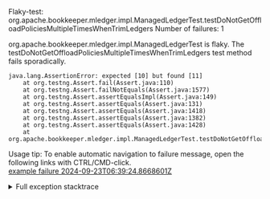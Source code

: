         
Flaky-test: org.apache.bookkeeper.mledger.impl.ManagedLedgerTest.testDoNotGetOffloadPoliciesMultipleTimesWhenTrimLedgers
Number of failures: 1

org.apache.bookkeeper.mledger.impl.ManagedLedgerTest is flaky. The testDoNotGetOffloadPoliciesMultipleTimesWhenTrimLedgers test method fails sporadically.

```
java.lang.AssertionError: expected [10] but found [11]
	at org.testng.Assert.fail(Assert.java:110)
	at org.testng.Assert.failNotEquals(Assert.java:1577)
	at org.testng.Assert.assertEqualsImpl(Assert.java:149)
	at org.testng.Assert.assertEquals(Assert.java:131)
	at org.testng.Assert.assertEquals(Assert.java:1418)
	at org.testng.Assert.assertEquals(Assert.java:1382)
	at org.testng.Assert.assertEquals(Assert.java:1428)
	at org.apache.bookkeeper.mledger.impl.ManagedLedgerTest.testDoNotGetOffloadPoliciesMultipleTimesWhenTrimLedgers(ManagedLedgerTest.java:3848)
```

Usage tip: To enable automatic navigation to failure message, open the following links with CTRL/CMD-click.  
[example failure 2024-09-23T06:39:24.8668601Z](https://github.com/apache/pulsar/actions/runs/10988510949/job/30505363039#step:11:11762)  


<details>
<summary>Full exception stacktrace</summary>
<code><pre>
java.lang.AssertionError: expected [10] but found [11]
	at org.testng.Assert.fail(Assert.java:110)
	at org.testng.Assert.failNotEquals(Assert.java:1577)
	at org.testng.Assert.assertEqualsImpl(Assert.java:149)
	at org.testng.Assert.assertEquals(Assert.java:131)
	at org.testng.Assert.assertEquals(Assert.java:1418)
	at org.testng.Assert.assertEquals(Assert.java:1382)
	at org.testng.Assert.assertEquals(Assert.java:1428)
	at org.apache.bookkeeper.mledger.impl.ManagedLedgerTest.testDoNotGetOffloadPoliciesMultipleTimesWhenTrimLedgers(ManagedLedgerTest.java:3848)
	at java.base/jdk.internal.reflect.DirectMethodHandleAccessor.invoke(DirectMethodHandleAccessor.java:103)
	at java.base/java.lang.reflect.Method.invoke(Method.java:580)
	at org.testng.internal.invokers.MethodInvocationHelper.invokeMethod(MethodInvocationHelper.java:139)
	at org.testng.internal.invokers.InvokeMethodRunnable.runOne(InvokeMethodRunnable.java:47)
	at org.testng.internal.invokers.InvokeMethodRunnable.call(InvokeMethodRunnable.java:76)
	at org.testng.internal.invokers.InvokeMethodRunnable.call(InvokeMethodRunnable.java:11)
	at java.base/java.util.concurrent.FutureTask.run(FutureTask.java:317)
	at java.base/java.util.concurrent.ThreadPoolExecutor.runWorker(ThreadPoolExecutor.java:1144)
	at java.base/java.util.concurrent.ThreadPoolExecutor$Worker.run(ThreadPoolExecutor.java:642)
	at java.base/java.lang.Thread.run(Thread.java:1583)

</pre></code>
</details>

